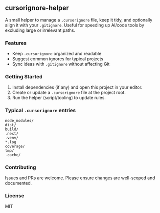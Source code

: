 ## cursorignore-helper

A small helper to manage a `.cursorignore` file, keep it tidy, and optionally align it with your `.gitignore`. Useful for speeding up AI/code tools by excluding large or irrelevant paths.

### Features
- Keep `.cursorignore` organized and readable
- Suggest common ignores for typical projects
- Sync ideas with `.gitignore` without affecting Git

### Getting Started
1. Install dependencies (if any) and open this project in your editor.
2. Create or update a `.cursorignore` file at the project root.
3. Run the helper (script/tooling) to update rules.

### Typical `.cursorignore` entries
```
node_modules/
dist/
build/
.next/
.venv/
*.log
coverage/
tmp/
.cache/
```

### Contributing
Issues and PRs are welcome. Please ensure changes are well-scoped and documented.

### License
MIT


